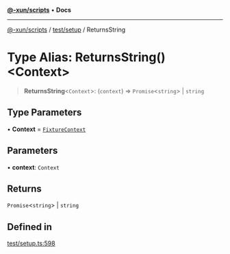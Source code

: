[**@-xun/scripts**](../../../README.md) • **Docs**

***

[@-xun/scripts](../../../README.md) / [test/setup](../README.md) / ReturnsString

# Type Alias: ReturnsString()\<Context\>

> **ReturnsString**\<`Context`\>: (`context`) => `Promise`\<`string`\> \| `string`

## Type Parameters

• **Context** = [`FixtureContext`](../interfaces/FixtureContext.md)

## Parameters

• **context**: `Context`

## Returns

`Promise`\<`string`\> \| `string`

## Defined in

[test/setup.ts:598](https://github.com/Xunnamius/xscripts/blob/09056cae12d2b8f174c6d0ccc038e6099f396bc6/test/setup.ts#L598)

